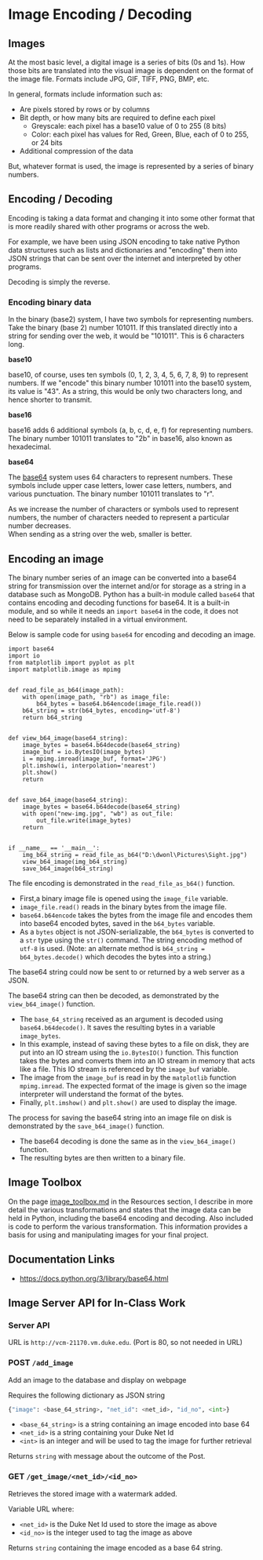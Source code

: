 # Image Encoding / Decoding

## Images
At the most basic level, a digital image is a series of bits (0s and 1s).
How those bits are translated into the visual image is dependent on the 
format of the image file.  Formats include JPG, GIF, TIFF, PNG, BMP, etc.

In general, formats include information such as:
  * Are pixels stored by rows or by columns
  * Bit depth, or how many bits are required to define each pixel
    + Greyscale:  each pixel has a base10 value of 0 to 255 (8 bits)
    + Color:  each pixel has values for Red, Green, Blue, each of 0 to 255, or
    24 bits
  * Additional compression of the data
  
But, whatever format is used, the image is represented by a series of binary 
numbers.

## Encoding / Decoding
Encoding is taking a data format and changing it into some other
format that is more readily shared with other programs or across the web.

For example, we have been using JSON encoding to take native Python data 
structures such as lists and dictionaries and "encoding" them into JSON strings 
that can be sent over the internet and interpreted by other programs.

Decoding is simply the reverse.

### Encoding binary data
In the binary (base2) system, I have two symbols for representing numbers.
Take the binary (base 2) number 101011.  If this translated directly into a
string for sending over the web, it would be "101011".  This is 6 characters
long.

__base10__

base10, of course, uses ten symbols (0, 1, 2, 3, 4, 5, 6, 7, 8, 9) to
represent numbers.  If we "encode" this binary number 101011 into the base10 
system, its value is "43".  As a string, this would be only two characters 
long, and hence shorter to transmit.

__base16__

base16 adds 6 additional symbols (a, b, c, d, e, f) for representing numbers.
The binary number 101011 translates to "2b" in base16, also known as 
hexadecimal.

__base64__
 
The [base64](https://en.wikipedia.org/wiki/Base64#Base64_table) system uses
64 characters to represent numbers.  These symbols include upper case letters,
lower case letters, numbers, and various punctuation.  The binary number 101011 
translates to "r".  

As we increase the number of characters or symbols used to represent numbers,
the number of characters needed to represent a particular number decreases.  
When sending as a string over the web, smaller is better.

## Encoding an image 
The binary number series of an image can be converted into a base64 string for
transmission over the internet and/or for storage as a string in a database 
such as MongoDB.  Python has a built-in module called `base64` that contains
encoding and decoding functions for base64.  It is a built-in
module, and so while it needs an `import base64` in the code, it does not need 
to be separately installed in a virtual environment.

Below is sample code for using `base64` for encoding and decoding an image.

```
import base64
import io
from matplotlib import pyplot as plt
import matplotlib.image as mpimg


def read_file_as_b64(image_path):
    with open(image_path, "rb") as image_file:
        b64_bytes = base64.b64encode(image_file.read())
    b64_string = str(b64_bytes, encoding='utf-8')
    return b64_string


def view_b64_image(base64_string):
    image_bytes = base64.b64decode(base64_string)
    image_buf = io.BytesIO(image_bytes)
    i = mpimg.imread(image_buf, format='JPG')
    plt.imshow(i, interpolation='nearest')
    plt.show()
    return
    
    
def save_b64_image(base64_string):
    image_bytes = base64.b64decode(base64_string)
    with open("new-img.jpg", "wb") as out_file:
        out_file.write(image_bytes)
    return


if __name__ == '__main__':
    img_b64_string = read_file_as_b64("D:\dwonl\Pictures\Sight.jpg")
    view_b64_image(img_b64_string)
    save_b64_image(b64_string)
```
The file encoding is demonstrated in the `read_file_as_b64()` function.  
  * First,a binary image file is opened using the `image_file` variable.
  * `image_file.read()` reads in the binary bytes from the image file.
  * `base64.b64encode` takes the bytes from the image file and encodes them
  into base64 encoded bytes, saved in the `b64_bytes` variable.
  * As a `bytes` object is not JSON-serializable, the `b64_bytes` is converted
  to a `str` type using the `str()` command.  The string encoding method of
  `utf-8` is used.  (Note: an alternate method is 
  `b64_string = b64_bytes.decode()` which decodes the bytes into a string.)
  
The base64 string could now be sent to or returned by a web server as a JSON.

The base64 string can then be decoded, as demonstrated by the `view_b64_image()`
function.
  * The `base_64_string` received as an argument is decoded using 
  `base64.b64decode()`.  It saves the resulting bytes in a variable 
  `image_bytes`.
  * In this example, instead of saving these bytes to a file on disk, they are
  put into an IO stream using the `io.BytesIO()` function.  This function takes
  the bytes and converts them into an IO stream in memory that acts like a 
  file.  This IO stream is referenced by the `image_buf` variable.
  * The image from the `image_buf` is read in by the `matplotlib` function
  `mpimg.imread`.  The expected format of the image is given so the image
  interpreter will understand the format of the bytes.
  * Finally, `plt.imshow()` and `plt.show()` are used to display the image.

The process for saving the base64 string into an image file on disk is
demonstrated by the `save_b64_image()` function.
  * The base64 decoding is done the same as in the `view_b64_image()` function.
  * The resulting bytes are then written to a binary file. 
  
## Image Toolbox
On the page [image_toolbox.md](../Resources/image_toolbox.md) in the Resources
section, I describe in more detail the various transformations and states that
the image data can be held in Python, including the base64 encoding and
decoding.  Also included is code to perform the various transformation.  This
information provides a basis for using and manipulating images for your final
project. 

## Documentation Links
* <https://docs.python.org/3/library/base64.html>

## Image Server API for In-Class Work
### Server API

URL is `http://vcm-21170.vm.duke.edu`.  (Port is 80, so not needed in URL)

### POST `/add_image`
Add an image to the database and display on webpage

Requires the following dictionary as JSON string
```python
{"image": <base_64_string>, "net_id": <net_id>, "id_no", <int>}
```
  + `<base_64_string>` is a string containing an image encoded into base 64
  + `<net_id>` is a string containing your Duke Net Id
  + `<int>` is an integer and will be used to tag the image for further retrieval

Returns `string` with message about the outcome of the Post.

### GET `/get_image/<net_id>/<id_no>`

Retrieves the stored image with a watermark added.

Variable URL where:
  + `<net_id>` is the Duke Net Id used to store the image as above
  + `<id_no>` is the integer used to tag the image as above

Returns `string` containing the image encoded as a base 64 string.
